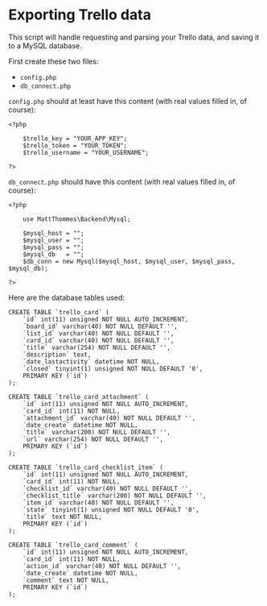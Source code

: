 # Exporting Trello data

This script will handle requesting and parsing your Trello data, and saving it to a MySQL database.

First create these two files:

* `config.php`
* `db_connect.php`

`config.php` should at least have this content (with real values filled in, of course):

	<?php

		$trello_key = "YOUR_APP_KEY";
		$trello_token = "YOUR_TOKEN";
		$trello_username = "YOUR_USERNAME";

	?>

`db_connect.php` should have this content (with real values filled in, of course):

	<?php

		use MattThommes\Backend\Mysql;

		$mysql_host = "";
		$mysql_user = "";
		$mysql_pass = "";
		$mysql_db   = "";
		$db_conn = new Mysql($mysql_host, $mysql_user, $mysql_pass, $mysql_db);

	?>

Here are the database tables used:

	CREATE TABLE `trello_card` (
		`id` int(11) unsigned NOT NULL AUTO_INCREMENT,
		`board_id` varchar(40) NOT NULL DEFAULT '',
		`list_id` varchar(40) NOT NULL DEFAULT '',
		`card_id` varchar(40) NOT NULL DEFAULT '',
		`title` varchar(254) NOT NULL DEFAULT '',
		`description` text,
		`date_lastactivity` datetime NOT NULL,
		`closed` tinyint(1) unsigned NOT NULL DEFAULT '0',
		PRIMARY KEY (`id`)
	);

	CREATE TABLE `trello_card_attachment` (
		`id` int(11) unsigned NOT NULL AUTO_INCREMENT,
		`card_id` int(11) NOT NULL,
		`attachment_id` varchar(40) NOT NULL DEFAULT '',
		`date_create` datetime NOT NULL,
		`title` varchar(200) NOT NULL DEFAULT '',
		`url` varchar(254) NOT NULL DEFAULT '',
		PRIMARY KEY (`id`)
	);

	CREATE TABLE `trello_card_checklist_item` (
		`id` int(11) unsigned NOT NULL AUTO_INCREMENT,
		`card_id` int(11) NOT NULL,
		`checklist_id` varchar(40) NOT NULL DEFAULT '',
		`checklist_title` varchar(200) NOT NULL DEFAULT '',
		`item_id` varchar(40) NOT NULL DEFAULT '',
		`state` tinyint(1) unsigned NOT NULL DEFAULT '0',
		`title` text NOT NULL,
		PRIMARY KEY (`id`)
	);

	CREATE TABLE `trello_card_comment` (
		`id` int(11) unsigned NOT NULL AUTO_INCREMENT,
		`card_id` int(11) NOT NULL,
		`action_id` varchar(40) NOT NULL DEFAULT '',
		`date_create` datetime NOT NULL,
		`comment` text NOT NULL,
		PRIMARY KEY (`id`)
	);